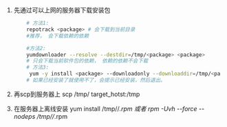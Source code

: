 
1. 先通过可以上网的服务器下载安装包
    ```bash
        # 方法1: 
        repotrack <package> # 会下载到当前目录
        #推荐， 会下载依赖的依赖

        #方法2:  
        yumdownloader --resolve --destdir=/tmp/<package> <package>
        # 只会下载当前软件包的依赖， 依赖的依赖不会下载
        # 方法3: 
         yum -y install <package> --downloadonly --downloaddir=/tmp/<package>
        # 如果已经安装了就使用不了，会提示已经安装，然后退出。
    ```
    

2. 再scp到服务器上
    scp /tmp/<package> target_hotst:/tmp

3. 在服务器上离线安装
   yum install /tmp/<package>/*.rpm
   或者
   rpm -Uvh --force --nodeps /tmp/<package>/*.rpm

